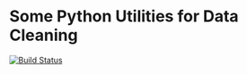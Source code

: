 # Some Python Utilities for Data Cleaning

[![Build Status](https://travis-ci.org/tdanford/datacleaning.png)](https://travis-ci.org/tdanford/datacleaning)
